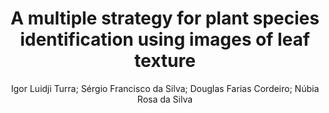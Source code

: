 ---
paperId: 6
author: Igor Luidji Turra; Sérgio Francisco da Silva; Douglas Farias Cordeiro; Núbia Rosa da Silva
title: A multiple strategy for plant species identification using images of leaf texture
pdf: paper_06.pdf
poster: poster_6.png
pitch: 
type: Oral
topic: computer vision
category: Extended Abstract
link: --
conference: icml
year: 2021
tags: icml-2021
---